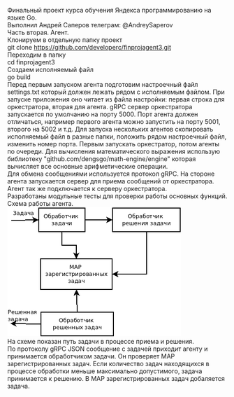 Финальный проект курса обучения Яндекса программированию на языке Go.  
Выполнил Андрей Саперов телеграм: @AndreySaperov  
Часть вторая. Агент.  
Клонируем в отдельную папку проект  
git clone https://github.com/developerc/finprojagent3.git  
Переходим в папку  
cd finprojagent3  
Создаем исполняемый файл  
go build  
Перед первым запуском агента подготовим настроечный файл settings.txt который должен лежать рядом с исполняемым файлом. 
При запуске приложения оно читает из файла настройки: первая строка для оркестратора, вторая для агента. 
gRPC сервер оркестратора запускается по умолчанию на порту 5000. Порт агента должен отличаться, например первого агента 
можно запустить на порту 5001, второго на 5002 и т.д. Для запуска нескольких агентов скопировать исполняемый файл в разные 
папки, положить рядом настроечный файл, изменить номер порта. Первым запускать оркестратор, потом агенты по очереди. 
Для вычисления математического выражения использую библиотеку "github.com/dengsgo/math-engine/engine" которая вычисляет 
все основные арифметические операции.  
Для обмена сообщениями используется протокол gRPC. На стороне агента запускается сервер для приема сообщений от оркестратора. 
Агент так же подключается к серверу оркестратора.  
Разработаны модульные тесты для проверки работы основных функций.  
Схема работы агента.  
![agent diagram](agent.png)  
На схеме показан путь задачи в процессе приема и решения.  
По протоколу gRPC JSON сообщение с задачей приходит агенту и принимается обработчиком задачи. Он проверяет MAP зарегистрированных задач. Если количество задач находящихся в процессе обработки меньше максимально допустимого, задача принимается к решению. В MAP зарегистрированных задач добаляется задача. 